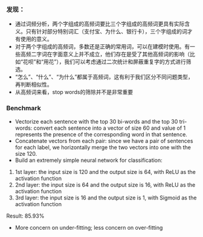 ### 发现：
- 通过词频分析，两个字组成的高频词要比三个字组成的高频词更具有实际含义。只有针对部分特别词汇（支付宝、为什么、银行卡），三个字组成的词才有使用的意义。
- 对于两个字组成的高频词，多数还是正确的常用词，可以在建模时使用。有一些高频二字词在字面意义上并不成立，他们存在是受了其他高频词的影响（比如“花呗”和“用花”），我们可以考虑通过二次统计和屏蔽重复字的方式进行筛选。
- “怎么”、“什么”、“为什么”都属于高频词，这有利于我们区分不同问题类型，再判断相似性。
- 从高频词来看，stop words的筛除并不是非常重要

### Benchmark
- Vectorize each sentence with the top 30 bi-words and the top 30 tri-words: convert each sentence into a vector of size 60 and value of 1 represents the presence of the corresponding word in that sentence. 
- Concatenate vectors from each pair: since we have a pair of sentences for each label, we horizontally merge the two vectors into one with the size 120. 
- Build an extremely simple neural network for classification:
1. 1st layer: the input size is 120 and the output size is 64, with ReLU as the activation function
2. 2nd layer: the input size is 64 and the output size is 16, with ReLU as the activation function
3. 3rd layer: the input size is 16 and the output size is 1, with Sigmoid as the activation function

Result: 85.93%
- More concern on under-fitting; less concern on over-fitting
